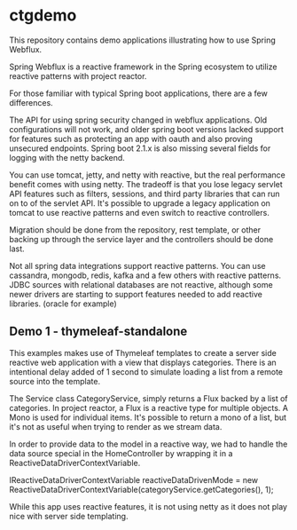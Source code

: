 # ctgdemo

This repository contains demo applications illustrating how to use Spring Webflux. 

Spring Webflux is a reactive framework in the Spring ecosystem to utilize reactive patterns
with project reactor. 

For those familiar with typical Spring boot applications, there are a few differences. 

The API for using spring security changed in webflux applications. Old configurations will not work,
 and older spring boot versions lacked support for features such as protecting an app with oauth and
also proving unsecured endpoints. Spring boot 2.1.x is also missing several fields for logging with
the netty backend. 

You can use tomcat, jetty, and netty with reactive, but the real performance benefit comes with
using netty.  The tradeoff is that you lose legacy servlet API features such as filters, sessions, 
and third party libraries that can run on to of the servlet API.  It's possible to upgrade
a legacy application on tomcat to use reactive patterns and even switch to reactive controllers. 

Migration should be done from the repository, rest template, or other backing up through the service
layer and the controllers should be done last. 

Not all spring data integrations support reactive patterns. You can use cassandra, mongodb, 
redis, kafka and a few others with reactive patterns. JDBC sources with relational databases
are not reactive, although some newer drivers are starting to support features needed to add
reactive libraries. (oracle for example) 

## Demo 1 - thymeleaf-standalone

This examples makes use of Thymeleaf templates to create a server side reactive web application
with a view that displays categories. There is an intentional delay added of 1 second to simulate
loading a list from a remote source into the template. 

The Service class CategoryService, simply returns a Flux backed by a list of categories. In 
project reactor, a Flux is a reactive type for multiple objects. A Mono is used for individual
items. It's possible to return a mono of a list, but it's not as useful when trying to render
as we stream data.

In order to provide data to the model in a reactive way, we had to handle the data source
special in the HomeController by wrapping it in a ReactiveDataDriverContextVariable. 

   IReactiveDataDriverContextVariable reactiveDataDrivenMode =
                new ReactiveDataDriverContextVariable(categoryService.getCategories(), 1);

While this app uses reactive features, it is not using netty as it does not play nice with
server side templating. 